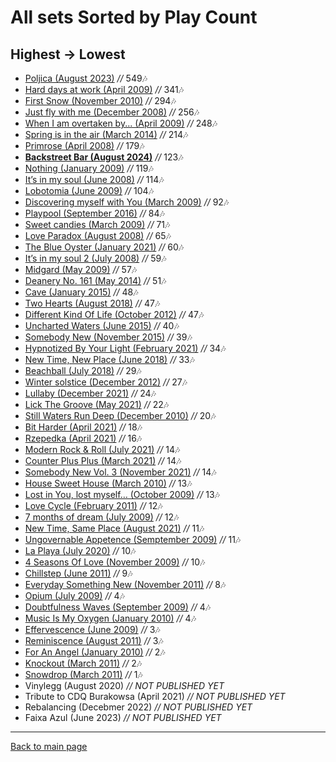 # All sets Sorted by Play Count 

## Highest → Lowest
 
* [Poljica (August 2023)](https://shivioua.github.io/progressive-awake/poljica-august-2023.html) _//_ 549🎶
* [Hard days at work (April 2009)](https://shivioua.github.io/progressive-awake/hard-days-at-work-april-2009.html) _//_ 341🎶
* [First Snow (November 2010)](https://shivioua.github.io/progressive-awake/first-snow-november-2010.html) _//_ 294🎶
* [Just fly with me (December 2008)](https://shivioua.github.io/progressive-awake/just-fly-with-me-december-2008.html) _//_ 256🎶
* [When I am overtaken by... (April 2009)](https://shivioua.github.io/progressive-awake/when-i-am-overtaken-by-april-2009.html) _//_ 248🎶
* [Spring is in the air (March 2014)](https://shivioua.github.io/progressive-awake/spring-is-in-the-air-march-2014.html) _//_ 214🎶
* [Primrose (April 2008)](https://shivioua.github.io/fresh-dance-music/primrose-april-2008.html) _//_ 179🎶
* [**Backstreet Bar (August 2024)**](https://shivioua.github.io/progressive-awake/backstreet-bar-august-2024.html) _//_ 123🎶
* [Nothing (January 2009)](https://shivioua.github.io/progressive-awake/nothing-january-2009.html) _//_ 119🎶
* [It’s in my soul (June 2008)](https://shivioua.github.io/progressive-awake/its-in-my-soul-june-2008.html) _//_ 114🎶
* [Lobotomia (June 2009)](https://shivioua.github.io/progressive-awake/lobotomia-june-2009.html) _//_ 104🎶
* [Discovering myself with You (March 2009)](https://shivioua.github.io/progressive-awake/discovering-myself-with-you-march-2009.html) _//_ 92🎶
* [Playpool (September 2016)](https://shivioua.github.io/progressive-awake/playpool-september-2016.html) _//_ 84🎶
* [Sweet candies (March 2009)](https://shivioua.github.io/progressive-awake/sweet-candies-march-2009.html) _//_ 71🎶
* [Love Paradox (August 2008)](https://shivioua.github.io/progressive-awake/love-paradox-august-2008.html) _//_ 65🎶
* [The Blue Oyster (January 2021)](https://shivioua.github.io/progressive-awake/the-blue-oyster-january-2021.html) _//_ 60🎶
* [It’s in my soul 2 (July 2008)](https://shivioua.github.io/progressive-awake/its-in-my-soul-2-july-2008.html) _//_ 59🎶
* [Midgard (May 2009)](https://shivioua.github.io/progressive-awake/midgard-may-2009.html) _//_ 57🎶
* [Deanery No. 161 (May 2014)](https://shivioua.github.io/fresh-dance-music/deanery-no-161-may-2014.html) _//_ 51🎶
* [Cave (January 2015)](https://shivioua.github.io/fresh-dance-music/cave-january-2015.html) _//_ 48🎶
* [Two Hearts (August 2018)](https://shivioua.github.io/quantum-energy/two-hearts__august-2018.html) _//_ 47🎶
* [Different Kind Of Life (October 2012)](https://shivioua.github.io/progressive-awake/different-kind-of-life-october-2012.html) _//_ 47🎶
* [Uncharted Waters (June 2015)](https://shivioua.github.io/progressive-awake/uncharted-waters-june-2015.html) _//_ 40🎶
* [Somebody New (November 2015)](https://shivioua.github.io/fresh-dance-music/somebody-new-november-2015.html) _//_ 39🎶
* [Hypnotized By Your Light (February 2021)](https://shivioua.github.io/progressive-awake/hypnotized-by-your-light-february-2021.html) _//_ 34🎶
* [New Time, New Place (June 2018)](https://shivioua.github.io/progressive-awake/new-time-new-place-june-2018.html) _//_ 33🎶
* [Beachball (July 2018)](https://shivioua.github.io/fresh-dance-music/beachball-july-2018.html) _//_ 29🎶
* [Winter solstice (December 2012)](https://shivioua.github.io/quantum-energy/winter-solstice-december-2012.html) _//_ 27🎶
* [Lullaby (December 2021)](https://shivioua.github.io/progressive-awake/lullaby-december-2021.html) _//_ 24🎶
* [Lick The Groove (May 2021)](https://shivioua.github.io/quantum-energy/lick-the-groove-may-2010.html) _//_ 22🎶
* [Still Waters Run Deep (December 2010)](https://shivioua.github.io/quantum-energy/still-waters-run-deep-december-2010.html) _//_ 20🎶
* [Bit Harder (April 2021)](https://shivioua.github.io/progressive-awake/bit-harder-april-2021.html) _//_ 18🎶
* [Rzepedka (April 2021)](https://shivioua.github.io/fresh-dance-music/rzepedka-april-2021.html) _//_ 16🎶
* [Modern Rock & Roll (July 2021)](https://shivioua.github.io/quantum-energy/modern-rock-and-roll-july-2021.html) _//_ 14🎶
* [Counter Plus Plus (March 2021)](https://shivioua.github.io/quantum-energy/counter-plus-plus-march-2021.html) _//_ 14🎶
* [Somebody New Vol. 3 (November 2021)](https://shivioua.github.io/progressive-awake/somebody-new-vol-3-november-2021.html) _//_ 14🎶
* [House Sweet House (March 2010)](https://shivioua.github.io/fresh-dance-music/house-sweet-house-march-2010.html) _//_ 13🎶
* [Lost in You, lost myself… (October 2009)](https://shivioua.github.io/progressive-awake/lost-in-you-lost-myself-october-2009.html) _//_ 13🎶
* [Love Cycle (February 2011)](https://shivioua.github.io/quantum-energy/love-cycle-february-2011.html) _//_ 12🎶
* [7 months of dream (July 2009)](https://shivioua.github.io/progressive-awake/7-months-of-dream-dont-want-to-wake-up-july-2009.html) _//_ 12🎶
* [New Time, Same Place (August 2021)](https://shivioua.github.io/fresh-dance-music/new-time-same-place-august-2021.html) _//_ 11🎶
* [Ungovernable Appetence (Semptember 2009)](https://shivioua.github.io/progressive-awake/ungovernable-appetence-semptember-2009.html) _//_ 11🎶
* [La Playa (July 2020)](https://shivioua.github.io/progressive-awake/la-playa-july-2020.html) _//_ 10🎶
* [4 Seasons Of Love (November 2009)](https://shivioua.github.io/progressive-awake/4-seasons-of-love-november-2009.html) _//_ 10🎶
* [Chillstep (June 2011)](https://shivioua.github.io/quantum-energy/chillstep-june-2011.html) _//_ 9🎶
* [Everyday Something New (November 2011)](https://shivioua.github.io/quantum-energy/everyday-something-new-november-2011.html) _//_ 8🎶
* [Opium (July 2009)](https://shivioua.github.io/progressive-awake/opium-july-2009.html) _//_ 4🎶
* [Doubtfulness Waves (September 2009)](https://shivioua.github.io/progressive-awake/doubtfulness-waves-september-2009.html) _//_ 4🎶
* [Music Is My Oxygen (January 2010)](https://shivioua.github.io/progressive-awake/music-is-my-oxygen-january-2010.html) _//_ 4🎶
* [Effervescence (June 2009)](https://shivioua.github.io/progressive-awake/effervescence-june-2009.html) _//_ 3🎶
* [Reminiscence (August 2011)](https://shivioua.github.io/progressive-awake/reminiscence-august-2011.html) _//_ 3🎶
* [For An Angel (January 2010)](https://shivioua.github.io/fresh-dance-music/for-an-angel-january-2010.html) _//_ 2🎶
* [Knockout (March 2011)](https://shivioua.github.io/fresh-dance-music/knockout-march-2011.html) _//_ 2🎶
* [Snowdrop (March 2011)](https://shivioua.github.io/progressive-awake/snowdrop-march-2011.html) _//_ 1🎶
* Vinylegg (August 2020) _// NOT PUBLISHED YET_
* Tribute to CDQ Burakowsa (April 2021) _// NOT PUBLISHED YET_
* Rebalancing (Decebmer 2022) _// NOT PUBLISHED YET_
* Faixa Azul (June 2023) _// NOT PUBLISHED YET_

----

[Back to main page](https://shivioua.github.io)
